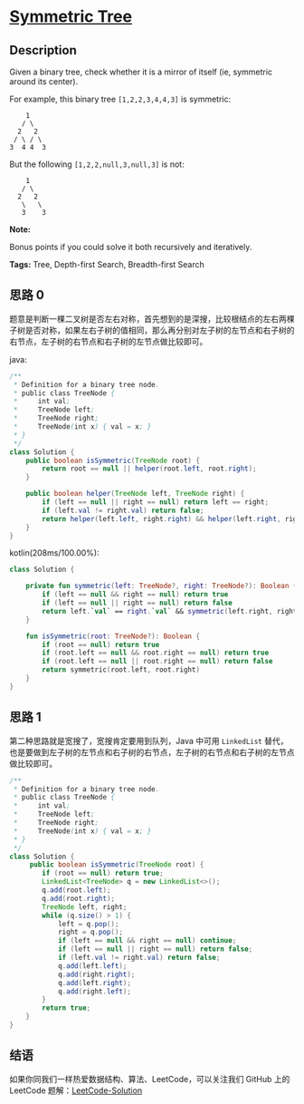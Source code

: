 # [Symmetric Tree][title]

## Description

Given a binary tree, check whether it is a mirror of itself (ie, symmetric around its center).

For example, this binary tree `[1,2,2,3,4,4,3]` is symmetric:

```
    1
   / \
  2   2
 / \ / \
3  4 4  3
```

But the following `[1,2,2,null,3,null,3]` is not:

```
    1
   / \
  2   2
   \   \
   3    3
```

**Note:**

Bonus points if you could solve it both recursively and iteratively.

**Tags:** Tree, Depth-first Search, Breadth-first Search


## 思路 0

题意是判断一棵二叉树是否左右对称，首先想到的是深搜，比较根结点的左右两棵子树是否对称，如果左右子树的值相同，那么再分别对左子树的左节点和右子树的右节点，左子树的右节点和右子树的左节点做比较即可。

java:
```java
/**
 * Definition for a binary tree node.
 * public class TreeNode {
 *     int val;
 *     TreeNode left;
 *     TreeNode right;
 *     TreeNode(int x) { val = x; }
 * }
 */
class Solution {
    public boolean isSymmetric(TreeNode root) {
        return root == null || helper(root.left, root.right);
    }

    public boolean helper(TreeNode left, TreeNode right) {
        if (left == null || right == null) return left == right;
        if (left.val != right.val) return false;
        return helper(left.left, right.right) && helper(left.right, right.left);
    }
}
```

kotlin(208ms/100.00%):
```kotlin
class Solution {

    private fun symmetric(left: TreeNode?, right: TreeNode?): Boolean {
        if (left == null && right == null) return true
        if (left == null || right == null) return false
        return left.`val` == right.`val` && symmetric(left.right, right.left) && symmetric(left.left, right.right)
    }

    fun isSymmetric(root: TreeNode?): Boolean {
        if (root == null) return true
        if (root.left == null && root.right == null) return true
        if (root.left == null || root.right == null) return false
        return symmetric(root.left, root.right)
    }
}
```

## 思路 1

第二种思路就是宽搜了，宽搜肯定要用到队列，Java 中可用 `LinkedList` 替代，也是要做到左子树的左节点和右子树的右节点，左子树的右节点和右子树的左节点做比较即可。

```java
/**
 * Definition for a binary tree node.
 * public class TreeNode {
 *     int val;
 *     TreeNode left;
 *     TreeNode right;
 *     TreeNode(int x) { val = x; }
 * }
 */
class Solution {
     public boolean isSymmetric(TreeNode root) {
        if (root == null) return true;
        LinkedList<TreeNode> q = new LinkedList<>();
        q.add(root.left);
        q.add(root.right);
        TreeNode left, right;
        while (q.size() > 1) {
            left = q.pop();
            right = q.pop();
            if (left == null && right == null) continue;
            if (left == null || right == null) return false;
            if (left.val != right.val) return false;
            q.add(left.left);
            q.add(right.right);
            q.add(left.right);
            q.add(right.left);
        }
        return true;
    }
}
```


## 结语

如果你同我们一样热爱数据结构、算法、LeetCode，可以关注我们 GitHub 上的 LeetCode 题解：[LeetCode-Solution][ls]



[title]: https://leetcode.com/problems/symmetric-tree
[ls]: https://github.com/RichCodersAndMe/LeetCode-Solution
